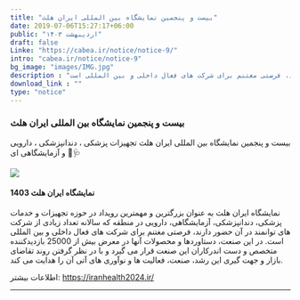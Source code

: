 ```yaml
---
title: "بیست و پنجمین نمایشگاه بین المللی ایران هلث"
date: 2019-07-06T15:27:17+06:00
public: "اردیبهشت ۱۴۰۳"
draft: false
Linke: "https://cabea.ir/notice/notice-9/"
intro: "cabea.ir/notice/notice-9"
bg_image: "images/IMG.jpg"
description : "نمایشگاه ایران هلث به عنوان بزرگترین و مهمترین رویداد در حوزه تجهیزات و خدمات پزشکی، دندانپزشکی، آزمایشگاهی، دارویی در منطقه که سالانه تعداد زیادی از شرکت های توانمند در آن حضور دارند، فرصتی مغتنم برای شرکت های فعال داخلی و بین المللی است. "
download_link : ""
type: "notice"
---
```


### بیست و پنجمین نمایشگاه بین المللی ایران هلث

بیست و پنجمین نمایشگاه بین المللی ایران هلث
تجهیزات پزشکی ، دندانپزشکی ، دارویی و آزمایشگاهی ای 🔬🩺

<img class="img-fluid" src="https://raw.githubusercontent.com/Mehranalam/Medical-Engineering-Association/main/static/images/IMG_20240403_085512_956.jpg"/>


#### نمایشگاه ایران هلث 1403

نمایشگاه ایران هلث به عنوان بزرگترین و مهمترین رویداد در حوزه تجهیزات و خدمات پزشکی، دندانپزشکی، آزمایشگاهی، دارویی در منطقه که سالانه تعداد زیادی از شرکت های توانمند در آن حضور دارند، فرصتی مغتنم برای شرکت های فعال داخلی و بین المللی است. در این صنعت، دستاوردها و محصولات آنها در معرض بیش از 25000 بازدیدکننده متخصص و دست اندرکاران این صنعت قرار می گیرد و با در نظر گرفتن روند تقاضای بازار و جهت گیری این رشد، صنعت، فعالیت ها و نوآوری های آتی آن را هدایت می کند.

اطلاعات بیشتر: https://iranhealth2024.ir/

----------------
